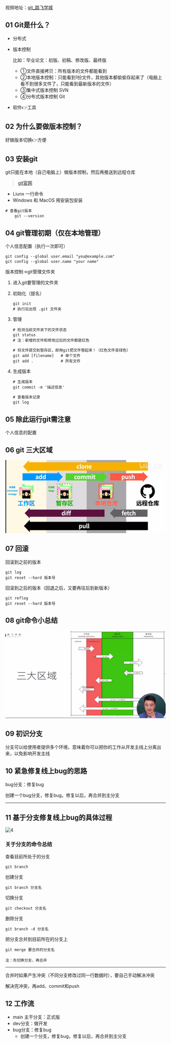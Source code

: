 视频地址：[git_路飞学城](https://www.bilibili.com/video/BV1yQ4y1Y7jR/?spm_id_from=333.1007.top_right_bar_window_custom_collection.content.click&vd_source=f111e229e8ddffc692d57d989194e313)



## 01 Git是什么？

- 分布式

- 版本控制

  比如：毕业论文：初版、初稿、修改版、最终版

  - ①文件直接拷贝：所有版本的文件都能看到
  - ②本地版本控制：只能看到1份文件，其他版本都偷偷存起来了（电脑上看不到很多文件了，只能看到最新版本的文件）
  - ③集中式版本控制 SVN
  - ④分布式版本控制 Git

- 软件👉工具



## 02 为什么要做版本控制？

好做版本切换👉方便



## 03 安装git

git只能在本地（自己电脑上）做版本控制，然后再推送到远程仓库

> [git官网](https://git-scm.com/)

- Liunx 一行命令
- Windows 和 MacOS 用安装包安装

```
# 查看git版本
	git --version
```



## 04 git管理初期（仅在本地管理）

个人信息配置（执行一次即可）

```
git config --global user.email "you@example.com"
git config --global user.name "your name"
```



版本控制→git管理文件夹

1. 进入git要管理的文件夹

2. 初始化（提名）

   ```
   git init
   # 执行后出现 .git 文件夹
   ```

3. 管理

   ```
   # 检测当前文件夹下的文件状态
   git status
   # 注：新增的文件和修改过后的文件都是红色
   ```

   ```
   # 将文件提交到暂存区，即用git把文件管起来！（红色文件变绿色）
   git add [filename]	# 单个文件
   git add .			# 所有文件
   ```

4. 生成版本

   ```
   # 生成版本
   git commit -m '描述信息'
   ```

   ```
   # 查看版本记录
   git log
   ```

   

## 05 除此运行git需注意

个人信息的配置



## 06 git 三大区域

![2](https://raw.githubusercontent.com/ajuicefans/git_learning/main/images/2.png)



## 07 回滚

回滚到之前的版本

```
git log
git reset --hard 版本号
```

回滚到之后的版本（回退之后，又要再往后到新版本）

```
git reflog
git reset --hard 版本号
```



## 08 git命令小总结

![image-20230323172145712](https://raw.githubusercontent.com/ajuicefans/git_learning/main/images/3.png)



## 09 初识分支

分支可以给使用者提供多个环境，意味着你可以把你的工作从开发主线上分离出来，以免影响开发主线



## 10 紧急修复线上bug的思路

bug分支：修复bug

创建一个bug分支，修复bug，修复以后，再合并到主分支

---



## 11 基于分支修复线上bug的具体过程

![4](F:\lifeProject\git_learning\images\4.png)

### 关于分支的命令总结

查看目前所处于的分支

```
git branch
```

创建分支

```
git branch 分支名
```

切换分支

```
git checkout 分支名
```

删除分支

```
git branch -d 分支名
```

把分支合并到目前所在的分支上

```
git merge 要合并的分支名

注：先切换分支，再合并
```

---

合并时如果产生冲突（不同分支修改过同一行数据时），要自己手动解决冲突

解决完冲突，再add、commit和push



## 12 工作流

- main 主干分支：正式版
- dev分支：做开发
- bug分支：修复bug
  - 创建一个分支，修复bug，修复以后，再合并到主分支



